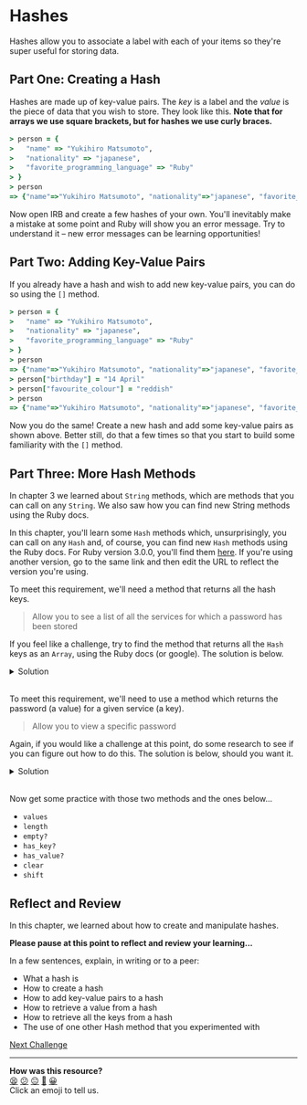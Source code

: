 # Hashes

Hashes allow you to associate a label with each of your items so they're super useful for storing data.

## Part One: Creating a Hash

Hashes are made up of key-value pairs. The _key_ is a label and the _value_ is the piece of data that you wish to store. They look like this. **Note that for arrays we use square brackets, but for hashes we use curly braces.**

```ruby
> person = {
>   "name" => "Yukihiro Matsumoto",
>   "nationality" => "japanese",
>   "favorite_programming_language" => "Ruby"
> }
> person
=> {"name"=>"Yukihiro Matsumoto", "nationality"=>"japanese", "favorite_programming_language"=>"Ruby"}
```

Now open IRB and create a few hashes of your own. You'll inevitably make a mistake at some point and Ruby will show you an error message. Try to understand it – new error messages can be learning opportunities!

## Part Two: Adding Key-Value Pairs

If you already have a hash and wish to add new key-value pairs, you can do so using the `[]` method.

```ruby
> person = {
>   "name" => "Yukihiro Matsumoto",
>   "nationality" => "japanese",
>   "favorite_programming_language" => "Ruby"
> }
> person
=> {"name"=>"Yukihiro Matsumoto", "nationality"=>"japanese", "favorite_programming_language"=>"Ruby"}
> person["birthday"] = "14 April"
> person["favourite_colour"] = "reddish"
> person
=> {"name"=>"Yukihiro Matsumoto", "nationality"=>"japanese", "favorite_programming_language"=>"Ruby", "birthday"=>"14 April", "favourite_colour"=>"reddish}
```

Now you do the same! Create a new hash and add some key-value pairs as shown above. Better still, do that a few times so that you start to build some familiarity with the `[]` method.

## Part Three: More Hash Methods

In chapter 3 we learned about `String` methods, which are methods that you can call on any `String`.  We also saw how you can find new String methods using the Ruby docs.

In this chapter, you'll learn some `Hash` methods which, unsurprisingly, you can call on any `Hash` and, of course, you can find new `Hash` methods using the Ruby docs.  For Ruby version 3.0.0, you'll find them [here](https://ruby-doc.org/core-3.0.0/Hash.html).  If you're using another version, go to the same link and then edit the URL to reflect the version you're using.

To meet this requirement, we'll need a method that returns all the hash keys.

> Allow you to see a list of all the services for which a password has been stored

If you feel like a challenge, try to find the method that returns all the `Hash` keys as an `Array`, using the Ruby docs (or google).  The solution is below.

<details>
  <summary>Solution</summary>
  <img src="./images/hash_keys.png"></img>
</details>
<br>

To meet this requirement, we'll need to use a method which returns the password (a value) for a given service (a key).

> Allow you to view a specific password

Again, if you would like a challenge at this point, do some research to see if you can figure out how to do this. The solution is below, should you want it.

<details>
  <summary>Solution</summary>
  <img src="./images/single_hash_value.png"></img>
</details>
<br>

Now get some practice with those two methods and the ones below...

- `values`
- `length`
- `empty?`
- `has_key?`
- `has_value?`
- `clear`
- `shift`

## Reflect and Review

In this chapter, we learned about how to create and manipulate hashes.

**Please pause at this point to reflect and review your learning...**

In a few sentences, explain, in writing or to a peer:
- What a hash is
- How to create a hash
- How to add key-value pairs to a hash
- How to retrieve a value from a hash
- How to retrieve all the keys from a hash
- The use of one other Hash method that you experimented with


[Next Challenge](14_introducing_classes.md)

<!-- BEGIN GENERATED SECTION DO NOT EDIT -->

---

**How was this resource?**  
[😫](https://airtable.com/shrUJ3t7KLMqVRFKR?prefill_Repository=makersacademy/ruby_foundations&prefill_File=13_introducing_hashes.md&prefill_Sentiment=😫) [😕](https://airtable.com/shrUJ3t7KLMqVRFKR?prefill_Repository=makersacademy/ruby_foundations&prefill_File=13_introducing_hashes.md&prefill_Sentiment=😕) [😐](https://airtable.com/shrUJ3t7KLMqVRFKR?prefill_Repository=makersacademy/ruby_foundations&prefill_File=13_introducing_hashes.md&prefill_Sentiment=😐) [🙂](https://airtable.com/shrUJ3t7KLMqVRFKR?prefill_Repository=makersacademy/ruby_foundations&prefill_File=13_introducing_hashes.md&prefill_Sentiment=🙂) [😀](https://airtable.com/shrUJ3t7KLMqVRFKR?prefill_Repository=makersacademy/ruby_foundations&prefill_File=13_introducing_hashes.md&prefill_Sentiment=😀)  
Click an emoji to tell us.

<!-- END GENERATED SECTION DO NOT EDIT -->
